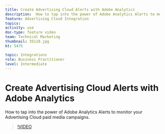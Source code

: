 ```yaml
---
title: Create Advertising Cloud Alerts with Adobe Analytics
description:  How to tap into the power of Adobe Analytics Alerts to monitor your Advertising Cloud paid media campaigns.
feature: Advertising Cloud Integration
topics: 
activity: use
doc-type: feature video
team: Technical Marketing
thumbnail: 35118.jpg
kt: 5475

topic: Integrations
role: Business Practitioner
level: Intermediate
---
```


# Create Advertising Cloud Alerts with Adobe Analytics

How to tap into the power of Adobe Analytics Alerts to monitor your Advertising Cloud paid media campaigns. 

>[!VIDEO](https://video.tv.adobe.com/v/35118/?quality=12&learn=on)
